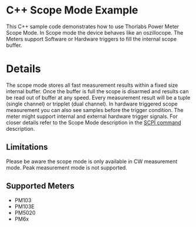 # C++ Scope Mode Example
This C++ sample code demonstrates how to use Thorlabs Power Meter Scope Mode. In Scope mode the 
device behaves like an oszillocope. The Meters support Software or Hardware triggers to fill the
internal scope buffer.

# Details 

The scope mode stores all fast measurement results within a fixed size internal buffer. Once the 
buffer is full the scope is disarmed and results can be read out of buffer at any speed. 
Every measurement result will be a tuple (single channel) or tripplet (dual channel). In hardware
triggered scope measurement you can also see samples before the trigger condition. The meter might 
support internal and external hardware trigger signals. For closer details refer to the Scope Mode description in the [SCPI command](scpiTODO)
description. 

## Limitations
Please be aware the scope mode is only available in CW measurement mode. Peak measurement mode 
is not supported. 

## Supported Meters
- PM103
- PM103E
- PM5020
- PM6x
